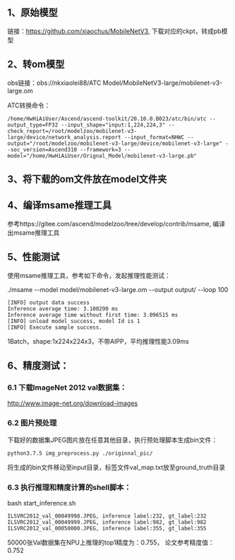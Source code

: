 ## 1、原始模型
链接：https://github.com/xiaochus/MobileNetV3, 下载对应的ckpt，转成pb模型

## 2、转om模型
obs链接：obs://nkxiaolei88/ATC Model/MobileNetV3-large/mobilenet-v3-large.om

ATC转换命令：
```
/home/HwHiAiUser/Ascend/ascend-toolkit/20.10.0.B023/atc/bin/atc --output_type=FP32 --input_shape="input:1,224,224,3" --check_report=/root/modelzoo/mobilenet-v3-large/device/network_analysis.report --input_format=NHWC --output="/root/modelzoo/mobilenet-v3-large/device/mobilenet-v3-large" --soc_version=Ascend310 --framework=3 --model="/home/HwHiAiUser/Orignal_Model/mobilenet-v3-large.pb" 
```

## 3、将下载的om文件放在model文件夹

## 4、编译msame推理工具
参考https://gitee.com/ascend/modelzoo/tree/develop/contrib/msame, 编译出msame推理工具

## 5、性能测试
使用msame推理工具，参考如下命令，发起推理性能测试： 

./msame --model model/mobilenet-v3-large.om --output output/ --loop 100
```
[INFO] output data success
Inference average time: 3.100290 ms
Inference average time without first time: 3.096515 ms
[INFO] unload model success, model Id is 1
[INFO] Execute sample success.
```
1Batch，shape:1x224x224x3，不带AIPP，平均推理性能3.09ms

## 6、精度测试：

### 6.1 下载ImageNet 2012 val数据集：
http://www.image-net.org/download-images

### 6.2 图片预处理
下载好的数据集JPEG图片放在任意其他目录，执行预处理脚本生成bin文件：
```
python3.7.5 img_preprocess.py ./originnal_pic/
```
将生成的bin文件移动至input目录，标签文件val_map.txt放至ground_truth目录

### 6.3 执行推理和精度计算的shell脚本：
bash start_inference.sh
```
ILSVRC2012_val_00049998.JPEG, inference label:232, gt_label:232
ILSVRC2012_val_00049999.JPEG, inference label:982, gt_label:982
ILSVRC2012_val_00050000.JPEG, inference label:355, gt_label:355
```

50000张Val数据集在NPU上推理的top1精度为：0.755， 论文参考精度值：0.752